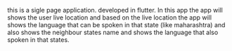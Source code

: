 this is a sigle page application.
developed in flutter.
In this app the app will shows the user live location and based on the live location the app will shows the language that can be spoken in that state (like maharashtra) and also shows the neighbour states name and shows the language that also spoken in that states.

